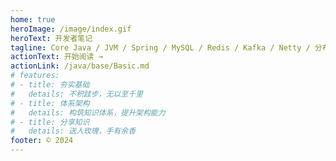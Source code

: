 ```yaml
---
home: true
heroImage: /image/index.gif
heroText: 开发者笔记
tagline: Core Java / JVM / Spring / MySQL / Redis / Kafka / Netty / 分布式系统 / 系统架构
actionText: 开始阅读 →
actionLink: /java/base/Basic.md
# features:
# - title: 夯实基础
#   details: 不积跬步，无以至千里
# - title: 体系架构
#   details: 构筑知识体系，提升架构能力
# - title: 分享知识
#   details: 送人玫瑰，手有余香
footer: © 2024
---
```



